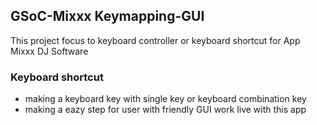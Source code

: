 ## GSoC-Mixxx Keymapping-GUI
This project focus to keyboard controller or keyboard shortcut for App Mixxx DJ Software

### Keyboard shortcut
* making a keyboard key with single key or keyboard combination key
* making a eazy step for user with friendly GUI work live with this app
